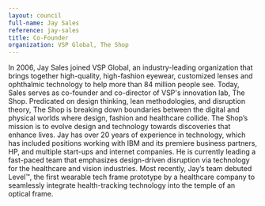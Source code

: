 ```yaml
---
layout: council
full-name: Jay Sales
reference: jay-sales
title: Co-Founder
organization: VSP Global, The Shop
---
```


<p>In 2006, Jay Sales joined VSP Global, an industry-leading organization that brings together high-quality, high-fashion eyewear, customized lenses and ophthalmic technology to help more than 84 million people see. Today, Sales serves as co-founder and co-director of VSP's innovation lab, The Shop. Predicated on design thinking, lean methodologies, and disruption theory, The Shop is breaking down boundaries between the digital and physical worlds where design, fashion and healthcare collide. The Shop’s mission is to evolve design and technology towards discoveries that enhance lives. Jay has over 20 years of experience in technology, which has included positions working with IBM and its premiere business partners, HP, and multiple start-ups and internet companies. He is currently leading a fast-paced team that emphasizes design-driven disruption via technology for the healthcare and vision industries. Most recently, Jay’s team debuted Level™, the first wearable tech frame prototype by a healthcare company to seamlessly integrate health-tracking technology into the temple of an optical frame.</p>
